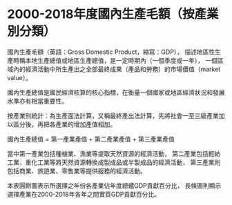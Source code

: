 # 2000-2018年度國內生產毛額（按產業別分類）

國內生產毛額（英語：Gross Domestic Product，縮寫：GDP），
描述地區性生產時稱本地生產總值或地區生產總值，是一定時期內（一個季度或一年），
一個區域內的經濟活動中所生產出之全部最終成果（產品和勞務）的市場價值（market value）。

國內生產總值是國民經濟核算的核心指標，在衡量一個國家或地區經濟狀況和發展水準亦有相當重要性。

按產業別統計：為生產面法計算，又稱最終產出法計算，先將社會一至三級產業加以區分後，再把各產業的增加產值相加。

國內生產總值 = 第一產業產值 + 第二產業產值 + 第三產業產值

當中第一產業包括種植業、漁業等提取天然資源的經濟活動，
第二產業包括輕紡工業、重化工業等將天然資源轉換成製成品或半製成品的經濟活動，
第三產業則包括商業、旅遊業、零售業等提供服務的經濟活動。

本表圓餅圖表示所選擇之年份各產業佔年度總體GDP貢獻百分比，
長條圖則顯示選擇產業在2000-2018年各年之間實質GDP貢獻百分比。
